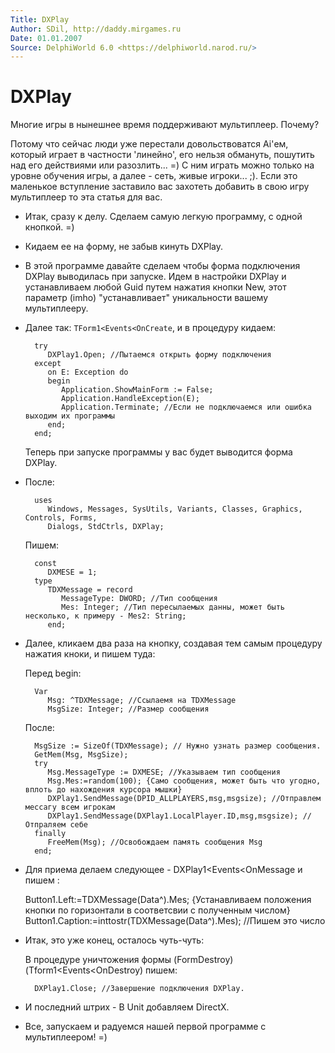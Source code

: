 ```yaml
---
Title: DXPlay
Author: SDil, http://daddy.mirgames.ru
Date: 01.01.2007
Source: DelphiWorld 6.0 <https://delphiworld.narod.ru/>
---
```



DXPlay
======

Многие игры в нынешнее время поддерживают мультиплеер. Почему?

Потому
что сейчас люди уже перестали довольствоватся Ai'ем, который играет в
частности 'линейно', его нельзя обмануть, пошутить над его действиями
или разозлить... =) С ним играть можно только на уровне обучения игры,
а далее - сеть, живые игроки... ;).
Если это маленькое вступление
заставило вас захотеть добавить в свою игру мультиплеер то эта статья
для вас.

- Итак, сразу к делу. Сделаем самую легкую программу, с одной
кнопкой. =)

- Кидаем ее на форму, не забыв кинуть DXPlay.

- В этой программе
давайте сделаем чтобы форма подключения DXPlay выводилась при запуске.
Идем в настройки DXPlay и устанавливаем любой Guid путем нажатия кнопки
New, этот параметр (imho) "устанавливает" уникальности вашему
мультиплееру.

- Далее так: `TForm1<Events<OnCreate`, и в процедуру кидаем:

        try
           DXPlay1.Open; //Пытаемся открыть форму подключения
        except
           on E: Exception do
           begin
              Application.ShowMainForm := False;
              Application.HandleException(E);
              Application.Terminate; //Если не подключаемся или ошибка выходим их программы
           end;
        end;

    Теперь при запуске программы у вас будет выводится форма DXPlay.

- После:

        uses
           Windows, Messages, SysUtils, Variants, Classes, Graphics, Controls, Forms,
           Dialogs, StdCtrls, DXPlay;

    Пишем:

        const
           DXMESE = 1;
        type
           TDXMessage = record
              MessageType: DWORD; //Тип сообщения
              Mes: Integer; //Тип пересылаемых данны, может быть несколько, к примеру - Mes2: String;
           end;

- Далее, кликаем два раза на кнопку, создавая тем самым процедуру нажатия
кноки, и пишем туда:

    Перед begin:

        Var
           Msg: ^TDXMessage; //Ссылаемя на TDXMessage
           MsgSize: Integer; //Размер сообщения

    После:

        MsgSize := SizeOf(TDXMessage); // Нужно узнать размер сообщения.
        GetMem(Msg, MsgSize);
        try
           Msg.MessageType := DXMESE; //Указываем тип сообщения
           Msg.Mes:=random(100); {Само сообщения, может быть что угодно, вплоть до нахождения курсора мышки}
           DXPlay1.SendMessage(DPID_ALLPLAYERS,msg,msgsize); //Отправлем мессагу всем игрокам
           DXPlay1.SendMessage(DXPlay1.LocalPlayer.ID,msg,msgsize); //Отпраляем себе
        finally
           FreeMem(Msg); //Освобождаем память сообщения Msg
        end;

- Для приема делаем следующее - DXPlay1\<Events\<OnMessage и пишем :

    Button1.Left:=TDXMessage(Data^).Mes; {Устанавливаем положения кнопки по горизонтали в соответсвии с полученным числом}
    Button1.Caption:=inttostr(TDXMessage(Data^).Mes); //Пишем это число

- Итак, это уже конец, осталось чуть-чуть:

    В процедуре уничтожения формы (FormDestroy) (Tform1\<Events\<OnDestroy)
    пишем:

        DXPlay1.Close; //Завершение подключения DXPlay.

- И последний штрих - В Unit добавляем DirectX.

- Все, запускаем и радуемся нашей первой программе с мультиплеером! =)

